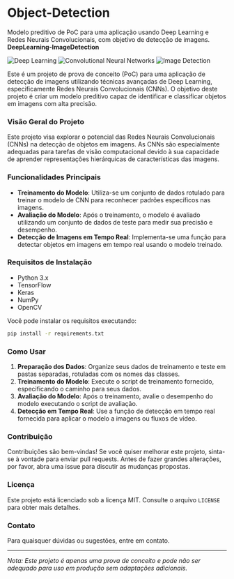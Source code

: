 # Object-Detection
Modelo preditivo de PoC para uma aplicação usando Deep Learning e Redes Neurais Convolucionais, com objetivo de detecção de imagens.
**DeepLearning-ImageDetection**

![Deep Learning](https://img.shields.io/badge/Deep-Learning-orange) ![Convolutional Neural Networks](https://img.shields.io/badge/Convolutional-Neural-Networks-yellow) ![Image Detection](https://img.shields.io/badge/Image-Detection-green)

Este é um projeto de prova de conceito (PoC) para uma aplicação de detecção de imagens utilizando técnicas avançadas de Deep Learning, especificamente Redes Neurais Convolucionais (CNNs). O objetivo deste projeto é criar um modelo preditivo capaz de identificar e classificar objetos em imagens com alta precisão.

### Visão Geral do Projeto

Este projeto visa explorar o potencial das Redes Neurais Convolucionais (CNNs) na detecção de objetos em imagens. As CNNs são especialmente adequadas para tarefas de visão computacional devido à sua capacidade de aprender representações hierárquicas de características das imagens.

### Funcionalidades Principais

- **Treinamento do Modelo**: Utiliza-se um conjunto de dados rotulado para treinar o modelo de CNN para reconhecer padrões específicos nas imagens.
- **Avaliação do Modelo**: Após o treinamento, o modelo é avaliado utilizando um conjunto de dados de teste para medir sua precisão e desempenho.
- **Detecção de Imagens em Tempo Real**: Implementa-se uma função para detectar objetos em imagens em tempo real usando o modelo treinado.

### Requisitos de Instalação

- Python 3.x
- TensorFlow
- Keras
- NumPy
- OpenCV

Você pode instalar os requisitos executando:

```bash
pip install -r requirements.txt
```

### Como Usar

1. **Preparação dos Dados**: Organize seus dados de treinamento e teste em pastas separadas, rotuladas com os nomes das classes.
2. **Treinamento do Modelo**: Execute o script de treinamento fornecido, especificando o caminho para seus dados.
3. **Avaliação do Modelo**: Após o treinamento, avalie o desempenho do modelo executando o script de avaliação.
4. **Detecção em Tempo Real**: Use a função de detecção em tempo real fornecida para aplicar o modelo a imagens ou fluxos de vídeo.

### Contribuição

Contribuições são bem-vindas! Se você quiser melhorar este projeto, sinta-se à vontade para enviar pull requests. Antes de fazer grandes alterações, por favor, abra uma issue para discutir as mudanças propostas.

### Licença

Este projeto está licenciado sob a licença MIT. Consulte o arquivo `LICENSE` para obter mais detalhes.

### Contato

Para quaisquer dúvidas ou sugestões, entre em contato.

---

*Nota: Este projeto é apenas uma prova de conceito e pode não ser adequado para uso em produção sem adaptações adicionais.*
